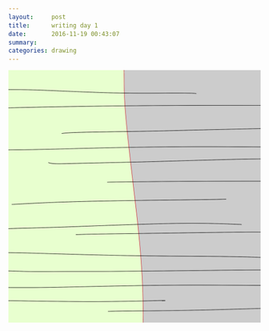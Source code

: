 ```yaml
---
layout:     post
title:      writing day 1
date:       2016-11-19 00:43:07
summary:    
categories: drawing
---
```

![writing day 1](/images/diary/writing-day-1.png "FIGHTING!")
